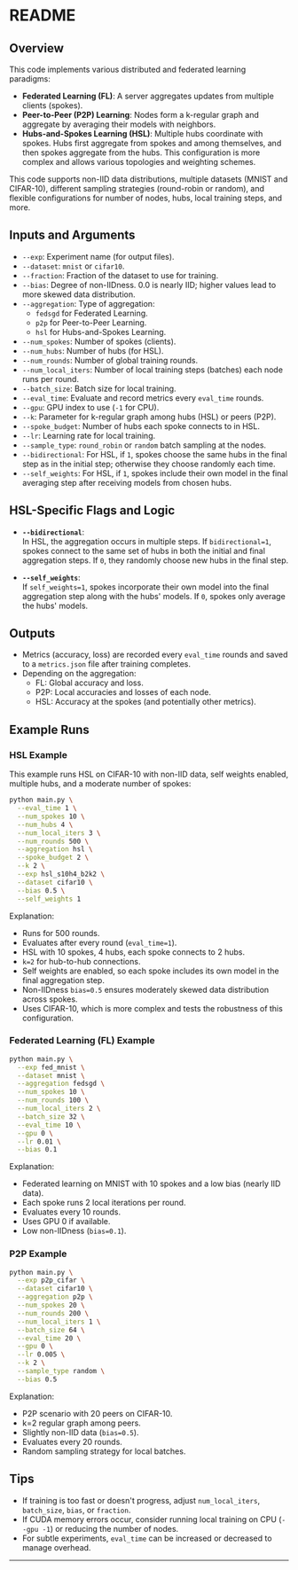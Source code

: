 # README

## Overview

This code implements various distributed and federated learning paradigms:

- **Federated Learning (FL)**: A server aggregates updates from multiple clients (spokes).
- **Peer-to-Peer (P2P) Learning**: Nodes form a k-regular graph and aggregate by averaging their models with neighbors.
- **Hubs-and-Spokes Learning (HSL)**: Multiple hubs coordinate with spokes. Hubs first aggregate from spokes and among themselves, and then spokes aggregate from the hubs. This configuration is more complex and allows various topologies and weighting schemes.

This code supports non-IID data distributions, multiple datasets (MNIST and CIFAR-10), different sampling strategies (round-robin or random), and flexible configurations for number of nodes, hubs, local training steps, and more.

## Inputs and Arguments

- `--exp`: Experiment name (for output files).
- `--dataset`: `mnist` or `cifar10`.
- `--fraction`: Fraction of the dataset to use for training.
- `--bias`: Degree of non-IIDness. 0.0 is nearly IID; higher values lead to more skewed data distribution.
- `--aggregation`: Type of aggregation:
  - `fedsgd` for Federated Learning.
  - `p2p` for Peer-to-Peer Learning.
  - `hsl` for Hubs-and-Spokes Learning.
- `--num_spokes`: Number of spokes (clients).
- `--num_hubs`: Number of hubs (for HSL).
- `--num_rounds`: Number of global training rounds.
- `--num_local_iters`: Number of local training steps (batches) each node runs per round.
- `--batch_size`: Batch size for local training.
- `--eval_time`: Evaluate and record metrics every `eval_time` rounds.
- `--gpu`: GPU index to use (`-1` for CPU).
- `--k`: Parameter for k-regular graph among hubs (HSL) or peers (P2P).
- `--spoke_budget`: Number of hubs each spoke connects to in HSL.
- `--lr`: Learning rate for local training.
- `--sample_type`: `round_robin` or `random` batch sampling at the nodes.
- `--bidirectional`: For HSL, if `1`, spokes choose the same hubs in the final step as in the initial step; otherwise they choose randomly each time.
- `--self_weights`: For HSL, if `1`, spokes include their own model in the final averaging step after receiving models from chosen hubs.

## HSL-Specific Flags and Logic

- **`--bidirectional`**:  
  In HSL, the aggregation occurs in multiple steps. If `bidirectional=1`, spokes connect to the same set of hubs in both the initial and final aggregation steps. If `0`, they randomly choose new hubs in the final step.
  
- **`--self_weights`**:  
  If `self_weights=1`, spokes incorporate their own model into the final aggregation step along with the hubs' models. If `0`, spokes only average the hubs' models.

## Outputs

- Metrics (accuracy, loss) are recorded every `eval_time` rounds and saved to a `metrics.json` file after training completes.
- Depending on the aggregation:
  - FL: Global accuracy and loss.
  - P2P: Local accuracies and losses of each node.
  - HSL: Accuracy at the spokes (and potentially other metrics).

## Example Runs

### HSL Example

This example runs HSL on CIFAR-10 with non-IID data, self weights enabled, multiple hubs, and a moderate number of spokes:

```bash
python main.py \
  --eval_time 1 \
  --num_spokes 10 \
  --num_hubs 4 \
  --num_local_iters 3 \
  --num_rounds 500 \
  --aggregation hsl \
  --spoke_budget 2 \
  --k 2 \
  --exp hsl_s10h4_b2k2 \
  --dataset cifar10 \
  --bias 0.5 \
  --self_weights 1
```

Explanation:
- Runs for 500 rounds.
- Evaluates after every round (`eval_time=1`).
- HSL with 10 spokes, 4 hubs, each spoke connects to 2 hubs.
- `k=2` for hub-to-hub connections.
- Self weights are enabled, so each spoke includes its own model in the final aggregation step.
- Non-IIDness `bias=0.5` ensures moderately skewed data distribution across spokes.
- Uses CIFAR-10, which is more complex and tests the robustness of this configuration.

### Federated Learning (FL) Example

```bash
python main.py \
  --exp fed_mnist \
  --dataset mnist \
  --aggregation fedsgd \
  --num_spokes 10 \
  --num_rounds 100 \
  --num_local_iters 2 \
  --batch_size 32 \
  --eval_time 10 \
  --gpu 0 \
  --lr 0.01 \
  --bias 0.1
```

Explanation:
- Federated learning on MNIST with 10 spokes and a low bias (nearly IID data).
- Each spoke runs 2 local iterations per round.
- Evaluates every 10 rounds.
- Uses GPU 0 if available.
- Low non-IIDness (`bias=0.1`).

### P2P Example

```bash
python main.py \
  --exp p2p_cifar \
  --dataset cifar10 \
  --aggregation p2p \
  --num_spokes 20 \
  --num_rounds 200 \
  --num_local_iters 1 \
  --batch_size 64 \
  --eval_time 20 \
  --gpu 0 \
  --lr 0.005 \
  --k 2 \
  --sample_type random \
  --bias 0.5
```

Explanation:
- P2P scenario with 20 peers on CIFAR-10.
- k=2 regular graph among peers.
- Slightly non-IID data (`bias=0.5`).
- Evaluates every 20 rounds.
- Random sampling strategy for local batches.

## Tips

- If training is too fast or doesn't progress, adjust `num_local_iters`, `batch_size`, `bias`, or `fraction`.
- If CUDA memory errors occur, consider running local training on CPU (`--gpu -1`) or reducing the number of nodes.
- For subtle experiments, `eval_time` can be increased or decreased to manage overhead.

---
